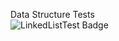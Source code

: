 Data Structure Tests\
![LinkedListTest Badge](https://img.shields.io/badge/dynamic/json?url=https%3A%2F%2Fraw.githubusercontent.com%2FLearningRiven%2FAlgorithmPractice%2Fci-stats%2Ftest-summary.json&query=%24%5B0%5D.message&style=plastic&logo=junit5&logoSize=large&label=LinkedListTest&color=green)

